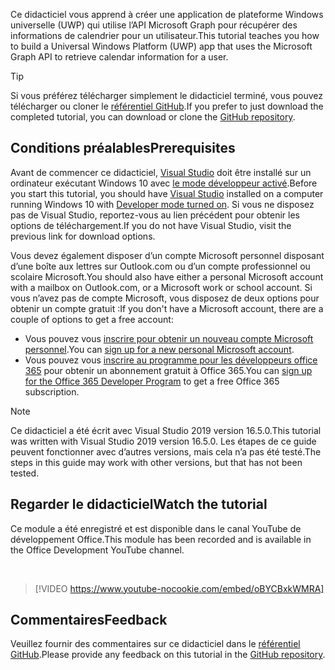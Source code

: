 <!-- markdownlint-disable MD002 MD041 -->

<span data-ttu-id="21f08-101">Ce didacticiel vous apprend à créer une application de plateforme Windows universelle (UWP) qui utilise l’API Microsoft Graph pour récupérer des informations de calendrier pour un utilisateur.</span><span class="sxs-lookup"><span data-stu-id="21f08-101">This tutorial teaches you how to build a Universal Windows Platform (UWP) app that uses the Microsoft Graph API to retrieve calendar information for a user.</span></span>

> [!TIP]
> <span data-ttu-id="21f08-102">Si vous préférez télécharger simplement le didacticiel terminé, vous pouvez télécharger ou cloner le [référentiel GitHub](https://github.com/microsoftgraph/msgraph-training-uwp).</span><span class="sxs-lookup"><span data-stu-id="21f08-102">If you prefer to just download the completed tutorial, you can download or clone the [GitHub repository](https://github.com/microsoftgraph/msgraph-training-uwp).</span></span>

## <a name="prerequisites"></a><span data-ttu-id="21f08-103">Conditions préalables</span><span class="sxs-lookup"><span data-stu-id="21f08-103">Prerequisites</span></span>

<span data-ttu-id="21f08-104">Avant de commencer ce didacticiel, [Visual Studio](https://visualstudio.microsoft.com/vs/) doit être installé sur un ordinateur exécutant Windows 10 avec [le mode développeur activé](https://docs.microsoft.com/windows/uwp/get-started/enable-your-device-for-development).</span><span class="sxs-lookup"><span data-stu-id="21f08-104">Before you start this tutorial, you should have [Visual Studio](https://visualstudio.microsoft.com/vs/) installed on a computer running Windows 10 with [Developer mode turned on](https://docs.microsoft.com/windows/uwp/get-started/enable-your-device-for-development).</span></span> <span data-ttu-id="21f08-105">Si vous ne disposez pas de Visual Studio, reportez-vous au lien précédent pour obtenir les options de téléchargement.</span><span class="sxs-lookup"><span data-stu-id="21f08-105">If you do not have Visual Studio, visit the previous link for download options.</span></span>

<span data-ttu-id="21f08-106">Vous devez également disposer d’un compte Microsoft personnel disposant d’une boîte aux lettres sur Outlook.com ou d’un compte professionnel ou scolaire Microsoft.</span><span class="sxs-lookup"><span data-stu-id="21f08-106">You should also have either a personal Microsoft account with a mailbox on Outlook.com, or a Microsoft work or school account.</span></span> <span data-ttu-id="21f08-107">Si vous n’avez pas de compte Microsoft, vous disposez de deux options pour obtenir un compte gratuit :</span><span class="sxs-lookup"><span data-stu-id="21f08-107">If you don't have a Microsoft account, there are a couple of options to get a free account:</span></span>

- <span data-ttu-id="21f08-108">Vous pouvez vous [inscrire pour obtenir un nouveau compte Microsoft personnel](https://signup.live.com/signup?wa=wsignin1.0&rpsnv=12&ct=1454618383&rver=6.4.6456.0&wp=MBI_SSL_SHARED&wreply=https://mail.live.com/default.aspx&id=64855&cbcxt=mai&bk=1454618383&uiflavor=web&uaid=b213a65b4fdc484382b6622b3ecaa547&mkt=E-US&lc=1033&lic=1).</span><span class="sxs-lookup"><span data-stu-id="21f08-108">You can [sign up for a new personal Microsoft account](https://signup.live.com/signup?wa=wsignin1.0&rpsnv=12&ct=1454618383&rver=6.4.6456.0&wp=MBI_SSL_SHARED&wreply=https://mail.live.com/default.aspx&id=64855&cbcxt=mai&bk=1454618383&uiflavor=web&uaid=b213a65b4fdc484382b6622b3ecaa547&mkt=E-US&lc=1033&lic=1).</span></span>
- <span data-ttu-id="21f08-109">Vous pouvez vous [inscrire au programme pour les développeurs office 365](https://developer.microsoft.com/office/dev-program) pour obtenir un abonnement gratuit à Office 365.</span><span class="sxs-lookup"><span data-stu-id="21f08-109">You can [sign up for the Office 365 Developer Program](https://developer.microsoft.com/office/dev-program) to get a free Office 365 subscription.</span></span>

> [!NOTE]
> <span data-ttu-id="21f08-110">Ce didacticiel a été écrit avec Visual Studio 2019 version 16.5.0.</span><span class="sxs-lookup"><span data-stu-id="21f08-110">This tutorial was written with Visual Studio 2019 version 16.5.0.</span></span> <span data-ttu-id="21f08-111">Les étapes de ce guide peuvent fonctionner avec d’autres versions, mais cela n’a pas été testé.</span><span class="sxs-lookup"><span data-stu-id="21f08-111">The steps in this guide may work with other versions, but that has not been tested.</span></span>

## <a name="watch-the-tutorial"></a><span data-ttu-id="21f08-112">Regarder le didacticiel</span><span class="sxs-lookup"><span data-stu-id="21f08-112">Watch the tutorial</span></span>

<span data-ttu-id="21f08-113">Ce module a été enregistré et est disponible dans le canal YouTube de développement Office.</span><span class="sxs-lookup"><span data-stu-id="21f08-113">This module has been recorded and is available in the Office Development YouTube channel.</span></span>

<!-- markdownlint-disable MD033 MD034 -->
<br/>

> [!VIDEO https://www.youtube-nocookie.com/embed/oBYCBxkWMRA]
<!-- markdownlint-enable MD033 MD034 -->

## <a name="feedback"></a><span data-ttu-id="21f08-114">Commentaires</span><span class="sxs-lookup"><span data-stu-id="21f08-114">Feedback</span></span>

<span data-ttu-id="21f08-115">Veuillez fournir des commentaires sur ce didacticiel dans le [référentiel GitHub](https://github.com/microsoftgraph/msgraph-training-uwp).</span><span class="sxs-lookup"><span data-stu-id="21f08-115">Please provide any feedback on this tutorial in the [GitHub repository](https://github.com/microsoftgraph/msgraph-training-uwp).</span></span>
